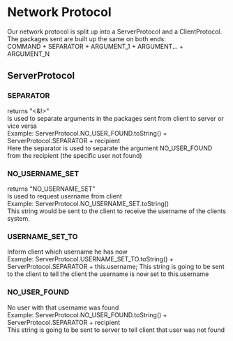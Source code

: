 # Network Protocol

Our network protocol is split up into a ServerProtocol and a ClientProtocol. <br>
The packages sent are built up the same on both ends: <br>
COMMAND + SEPARATOR + ARGUMENT_1 + ARGUMENT... + ARGUMENT_N


## ServerProtocol

### SEPARATOR <br>
returns "<&!>" <br>
Is used to separate arguments in the packages sent from client to server or vice versa <br>
Example: ServerProtocol.NO_USER_FOUND.toString() + ServerProtocol.SEPARATOR + recipient <br>
Here the separator is used to separate the argument NO_USER_FOUND from the recipient (the specific user not found)

### NO_USERNAME_SET
returns "NO_USERNAME_SET" <br>
Is used to request username from client <br>
Example: ServerProtocol.NO_USERNAME_SET.toString() <br>
This string would be sent to the client to receive the username of the clients system.

### USERNAME_SET_TO
Inform client which username he has now <br>
Example: ServerProtocol.USERNAME_SET_TO.toString() + ServerProtocol.SEPARATOR + this.username;
This string is going to be sent to the client to tell the client the username is now set to this.username

### NO_USER_FOUND
No user with that username was found <br>
Example: ServerProtocol.NO_USER_FOUND.toString() + ServerProtocol.SEPARATOR + recipient <br>
This string is going to be sent to server to tell client that user was not found


